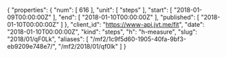 {
  "properties": {
    "num": [
      616
    ],
    "unit": [
      "steps"
    ],
    "start": [
      "2018-01-09T00:00:00Z"
    ],
    "end": [
      "2018-01-10T00:00:00Z"
    ],
    "published": [
      "2018-01-10T00:00:00Z"
    ]
  },
  "client_id": "https://www-api.jvt.me/fit",
  "date": "2018-01-10T00:00:00Z",
  "kind": "steps",
  "h": "h-measure",
  "slug": "2018/01/qF0Lk",
  "aliases": [
    "/mf2/1c9f5d60-1905-40fa-9bf3-eb9209e748e7/",
    "/mf2/2018/01/qf0lk"
  ]
}
